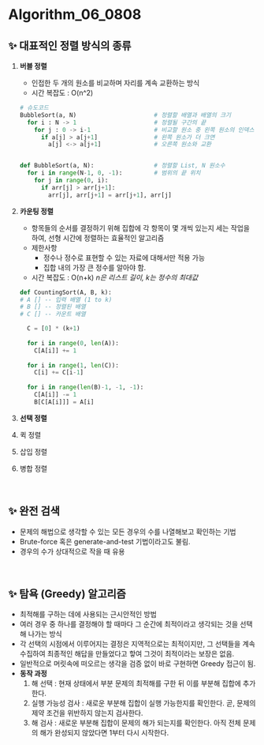 # Algorithm_06_0808

## ✨ 대표적인 정렬 방식의 종류

1. **버블 정렬**

    - 인접한 두 개의 원소를 비교하며 자리를 계속 교환하는 방식
    - 시간 복잡도 : O(n^2)

    ```python
    # 슈도코드
    BubbleSort(a, N)                      # 정렬할 배열과 배열의 크기
      for i : N -> 1                      # 정렬될 구간의 끝
        for j : 0 -> i-1                  # 비교할 원소 중 왼쪽 원소의 인덱스
          if a[j] > a[j+1]                # 왼쪽 원소가 더 크면
            a[j] <-> a[j+1]               # 오른쪽 원소와 교환
    
    
    def BubbleSort(a, N):                 # 정렬할 List, N 원소수
      for i in range(N-1, 0, -1):         # 범위의 끝 위치
        for j in range(0, i):
          if arr[j] > arr[j+1]:
            arr[j], arr[j+1] = arr[j+1], arr[j]
    ```

2. **카운팅 정렬**

    - 항목들의 순서를 결정하기 위해 집합에 각 항목이 몇 개씩 있는지 세는 작업을 하여, 선형 시간에 정렬하는 효율적인 알고리즘
    - 제한사항
        - 정수나 정수로 표현할 수 있는 자료에 대해서만 적용 가능
        - 집합 내의 가장 큰 정수를 알아야 함.
    - 시간 복잡도 : O(n+k)       *n은 리스트 길이, k는 정수의 최대값*

    ```python
    def CountingSort(A, B, k):
    # A [] -- 입력 배열 (1 to k)
    # B [] -- 정렬된 배열
    # C [] -- 카운트 배열
    
      C = [0] * (k+1)
      
      for i in range(0, len(A)):
        C[A[i]] += 1
      
      for i in range(1, len(C)):
        C[i] += C[i-1]
        
      for i in range(len(B)-1, -1, -1):
        C[A[i]] -= 1
        B[C[A[i]]] = A[i]
    ```

3. **선택 정렬**

4. 퀵 정렬

5. 삽입 정렬

6. 병합 정렬

<br/>

## ✨ 완전 검색

- 문제의 해법으로 생각할 수 있는 모든 경우의 수를 나열해보고 확인하는 기법
- Brute-force 혹은 generate-and-test 기법이라고도 불림.
- 경우의 수가 상대적으로 작을 때 유용

<br/>

## ✨ 탐욕 (Greedy) 알고리즘

- 최적해를 구하는 데에 사용되는 근시안적인 방법
- 여러 경우 중 하나를 결정해야 할 때마다 그 순간에 최적이라고 생각되는 것을 선택해 나가는 방식
- 각 선택의 시점에서 이루어지는 결정은 지역적으로는 최적이지만, 그 선택들을 계속 수집하여 최종적인 해답을 만들었다고 핳여 그것이 최적이라는 보장은 없음.
- 일반적으로 머릿속에 떠오르는 생각을 검증 없이 바로 구현하면 Greedy 접근이 됨.
- **동작 과정**
    1. 해 선택 : 현재 상태에서 부분 문제의 최적해를 구한 뒤 이를 부분해 집합에 추가한다.
    2. 실행 가능성 검사 : 새로운 부분해 집합이 실행 가능한지를 확인한다. 곧, 문제의 제약 조건을 위반하지 않는지 검사한다.
    3. 해 검사 : 새로운 부분해 집합이 문제의 해가 되는지를 확인한다. 아직 전체 문제의 해가 완성되지 않았다면 1부터 다시 시작한다.